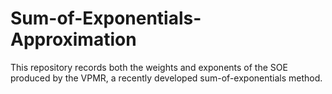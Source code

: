 # Sum-of-Exponentials-Approximation
This repository records both the weights and exponents of the SOE produced by the VPMR, a recently developed sum-of-exponentials method.
